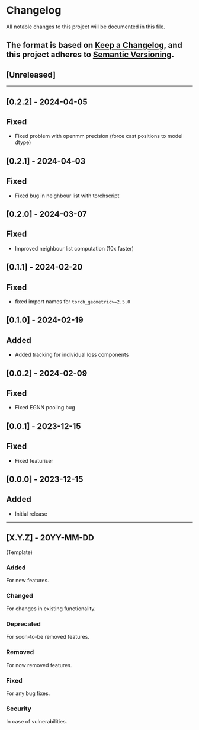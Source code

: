 # Changelog

All notable changes to this project will be documented in this file.

The format is based on [Keep a Changelog](https://keepachangelog.com/en/1.0.0/), and this project
adheres to [Semantic Versioning](https://semver.org/spec/v2.0.0.html).
---------------------------------------------------------

## [Unreleased]

---------------------------------------------------------
## [0.2.2] - 2024-04-05

## Fixed

* Fixed problem with openmm precision (force cast positions to model dtype)

## [0.2.1] - 2024-04-03

## Fixed

* Fixed bug in neighbour list with torchscript

## [0.2.0] - 2024-03-07

## Fixed

* Improved neighbour list computation (10x faster)

## [0.1.1] - 2024-02-20

## Fixed

* fixed import names for `torch_geometric>=2.5.0`

## [0.1.0] - 2024-02-19

## Added

* Added tracking for individual loss components

## [0.0.2] - 2024-02-09

## Fixed

* Fixed EGNN pooling bug

## [0.0.1] - 2023-12-15

## Fixed

* Fixed featuriser

## [0.0.0] - 2023-12-15

## Added

* Initial release

---------------------------------------------------------

## [X.Y.Z] - 20YY-MM-DD

(Template)

### Added

For new features.

### Changed

For changes in existing functionality.

### Deprecated

For soon-to-be removed features.

### Removed

For now removed features.

### Fixed

For any bug fixes.

### Security

In case of vulnerabilities.
